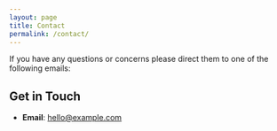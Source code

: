 ```yaml
---
layout: page
title: Contact
permalink: /contact/
---
```


If you have any questions or concerns please direct them to one of the following emails:

## Get in Touch

- **Email**: [hello@example.com](example:hello@example.com)
